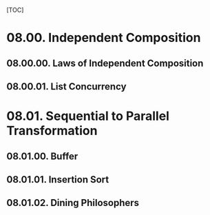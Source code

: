 [TOC]

# 08.00. Independent Composition
## 08.00.00. Laws of Independent Composition
## 08.00.01. List Concurrency
# 08.01. Sequential to Parallel Transformation
## 08.01.00. Buffer
## 08.01.01. Insertion Sort
## 08.01.02. Dining Philosophers